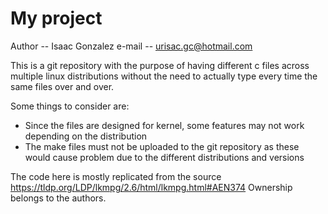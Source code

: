 # My project
Author -- Isaac Gonzalez
e-mail -- urisac.gc@hotmail.com

This is a git repository with the purpose 
of having different c files across multiple linux distributions
without the need to actually type every time the same files
over and over. 

Some things to consider are:
- Since the files are designed for kernel, some features may not work depending on the distribution
- The make files must not be uploaded to the git repository as these would cause problem due to the different distributions and versions

The code here is mostly replicated from the source
https://tldp.org/LDP/lkmpg/2.6/html/lkmpg.html#AEN374 
Ownership belongs to the authors.
